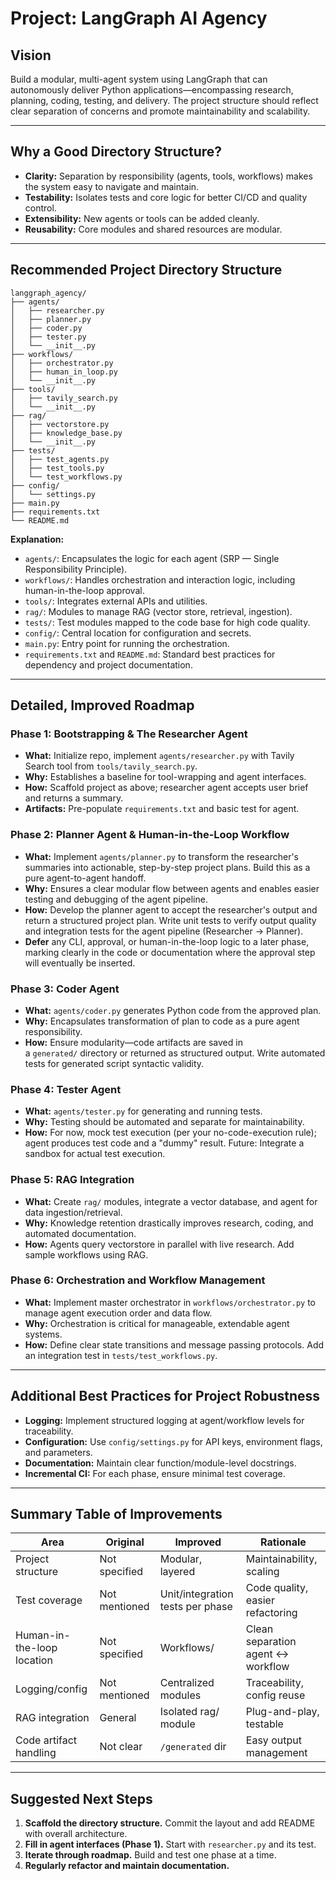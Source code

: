 # Project: LangGraph AI Agency

## Vision

Build a modular, multi-agent system using LangGraph that can autonomously deliver Python applications—encompassing research, planning, coding, testing, and delivery. The project structure should reflect clear separation of concerns and promote maintainability and scalability.

---

## Why a Good Directory Structure?

- **Clarity:** Separation by responsibility (agents, tools, workflows) makes the system easy to navigate and maintain.
- **Testability:** Isolates tests and core logic for better CI/CD and quality control.
- **Extensibility:** New agents or tools can be added cleanly.
- **Reusability:** Core modules and shared resources are modular.

---

## Recommended Project Directory Structure

```text
langgraph_agency/
├── agents/
│   ├── researcher.py
│   ├── planner.py
│   ├── coder.py
│   ├── tester.py
│   └── __init__.py
├── workflows/
│   ├── orchestrator.py
│   ├── human_in_loop.py
│   └── __init__.py
├── tools/
│   ├── tavily_search.py
│   └── __init__.py
├── rag/
│   ├── vectorstore.py
│   ├── knowledge_base.py
│   └── __init__.py
├── tests/
│   ├── test_agents.py
│   ├── test_tools.py
│   └── test_workflows.py
├── config/
│   └── settings.py
├── main.py
├── requirements.txt
└── README.md
```

**Explanation:**

- `agents/`: Encapsulates the logic for each agent (SRP — Single Responsibility Principle).
- `workflows/`: Handles orchestration and interaction logic, including human-in-the-loop approval.
- `tools/`: Integrates external APIs and utilities.
- `rag/`: Modules to manage RAG (vector store, retrieval, ingestion).
- `tests/`: Test modules mapped to the code base for high code quality.
- `config/`: Central location for configuration and secrets.
- `main.py`: Entry point for running the orchestration.
- `requirements.txt` and `README.md`: Standard best practices for dependency and project documentation.

---

## Detailed, Improved Roadmap

### Phase 1: Bootstrapping & The Researcher Agent

- **What:** Initialize repo, implement `agents/researcher.py` with Tavily Search tool from `tools/tavily_search.py`.
- **Why:** Establishes a baseline for tool-wrapping and agent interfaces.
- **How:** Scaffold project as above; researcher agent accepts user brief and returns a summary.
- **Artifacts:** Pre-populate `requirements.txt` and basic test for agent.

### Phase 2: Planner Agent & Human-in-the-Loop Workflow

- **What:** Implement `agents/planner.py` to transform the researcher's summaries into actionable, step-by-step project plans. Build this as a pure agent-to-agent handoff.
- **Why:** Ensures a clear modular flow between agents and enables easier testing and debugging of the agent pipeline.
- **How:** Develop the planner agent to accept the researcher's output and return a structured project plan. Write unit tests to verify output quality and integration tests for the agent pipeline (Researcher → Planner).
- **Defer** any CLI, approval, or human-in-the-loop logic to a later phase, marking clearly in the code or documentation where the approval step will eventually be inserted.

### Phase 3: Coder Agent

- **What:** `agents/coder.py` generates Python code from the approved plan.
- **Why:** Encapsulates transformation of plan to code as a pure agent responsibility.
- **How:** Ensure modularity—code artifacts are saved in a `generated/` directory or returned as structured output. Write automated tests for generated script syntactic validity.

### Phase 4: Tester Agent

- **What:** `agents/tester.py` for generating and running tests.
- **Why:** Testing should be automated and separate for maintainability.
- **How:** For now, mock test execution (per your no-code-execution rule); agent produces test code and a "dummy" result. Future: Integrate a sandbox for actual test execution.

### Phase 5: RAG Integration

- **What:** Create `rag/` modules, integrate a vector database, and agent for data ingestion/retrieval.
- **Why:** Knowledge retention drastically improves research, coding, and automated documentation.
- **How:** Agents query vectorstore in parallel with live research. Add sample workflows using RAG.

### Phase 6: Orchestration and Workflow Management

- **What:** Implement master orchestrator in `workflows/orchestrator.py` to manage agent execution order and data flow.
- **Why:** Orchestration is critical for manageable, extendable agent systems.
- **How:** Define clear state transitions and message passing protocols. Add an integration test in `tests/test_workflows.py`.

---

## Additional Best Practices for Project Robustness

- **Logging:** Implement structured logging at agent/workflow levels for traceability.
- **Configuration:** Use `config/settings.py` for API keys, environment flags, and parameters.
- **Documentation:** Maintain clear function/module-level docstrings.
- **Incremental CI:** For each phase, ensure minimal test coverage.

---

## Summary Table of Improvements

| Area                       | Original      | Improved                         | Rationale                           |
| -------------------------- | ------------- | -------------------------------- | ----------------------------------- |
| Project structure          | Not specified | Modular, layered                 | Maintainability, scaling            |
| Test coverage              | Not mentioned | Unit/integration tests per phase | Code quality, easier refactoring    |
| Human-in-the-loop location | Not specified | Workflows/                       | Clean separation agent <-> workflow |
| Logging/config             | Not mentioned | Centralized modules              | Traceability, config reuse          |
| RAG integration            | General       | Isolated rag/ module             | Plug-and-play, testable             |
| Code artifact handling     | Not clear     | `/generated` dir                 | Easy output management              |

---

## Suggested Next Steps

1. **Scaffold the directory structure.** Commit the layout and add README with overall architecture.
2. **Fill in agent interfaces (Phase 1).** Start with `researcher.py` and its test.
3. **Iterate through roadmap.** Build and test one phase at a time.
4. **Regularly refactor and maintain documentation.**
